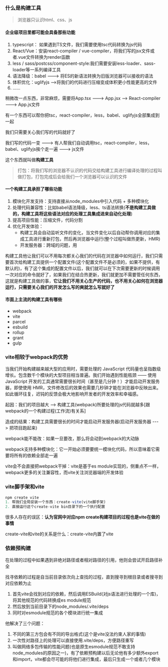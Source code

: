 ### 什么是构建工具

> 浏览器只认识html、css、js

#### 企业级项目里都可能会具备那些功能

1. typescript： 如果遇到TS文件，我们需要使用tsc代码转换为js代码
2. React/Vue：安装react-compiler / vue-compiler，将我们写的jsx文件或者.vue文件转换为render函数
3. less / sass/postcss/component-style:我们需要安装less-loader、sass-loader等一系列编译工具
4. 语法降级：babel  ---> 将ES的新语法转换为旧版浏览器可以接收的语法
5. 体积优化：uglifyjs  -->将我们的代码进行压缩变成体积更小性能更高的文件
6. ……

稍微改一点东西，非常麻烦，需要将App.tsx ---> App.jsx  —>  React-compiler   ———> App.js文件

有一个东西可以帮你把tsc，react-compiler，less，babel、uglifyjs全部集成到一起

我们只需要关心我们写的代码就好了

我们写的代码一变  ---> 有人帮我们自动调用tsc，react-compiler，less，babel、uglifyjs挨个走一遍  ---> js文件

这个东西就叫做**构建工具** 

> 打包：将我们写的浏览器不认识的代码交给构建工具进行编译处理的过程叫做打包，打包完成后会给我们一个浏览器可以认识的文件

#### 一个构建工具承担了哪些功能

1. 模块化开发支持：支持直接从node_modules中引入代码 + 多种模块化
2. 处理代码兼容性：比如babel语法降级，less、ts语法转换(**不是构建工具做的，构建工具将这些语法对应的处理工具集成进来自动化处理**)
3. 提高项目性能：压缩文件，代码分割
4. 优化开发体验：
   - 构建工具会自动监听文件的变化，当文件变化以后自动帮你调用对应的集成工具进行重新打包，然后再浏览器中运行(整个过程叫做热更新，HMR)
   - 开发服务器：跨域的问题，用



构建工具他让我们可以不用每次都关心我们的代码在浏览器中如何运行，我们只需要首次给构建工具提供一个配置文件(这个配置文件不是必须的，如果不提供，有默认的)，有了这个集成的配置文件以后，我们就可以在下次需要更新的时候调用一次对应的命令就好了，如果我们在结合热更新，我们就更加不需要管任何东西，这就是构建工具做的事，**它让我们不用关心生产的代码，也不用关心如何在浏览器运行，只需要关心我们的开发怎么写的爽就怎么写就好了**



#### 市面上主流的构建工具有哪些

- webpack
- vite
- parcel
- esbuild
- rollup
- grant
- gulp



### vite相较于webpack的优势

当我们开始构建越来越大型的应用时，需要处理的 JavaScript 代码量也呈指数级增长。包含数千个模块的大型项目相当普遍。我们开始遇到性能瓶颈 —— 使用 JavaScript 开发的工具通常需要很长时间（甚至是几分钟！）才能启动开发服务器，即使使用 HMR，文件修改后的效果也需要几秒钟才能在浏览器中反映出来。如此循环往复，迟钝的反馈会极大地影响开发者的开发效率和幸福感。



起因：我们的项目越大  —> 构建工具(webpack)所要处理的js代码就越多[跟webpack的一个构建过程(工作流)有关系]

造成的结果：构建工具需要很长的时间才能启动开发服务器(启动开发服务器   --->  把项目跑起来)



webpack能不能改：如果一旦要改，那么将会动到webpack的大动脉

webpack支持多种模块化：它一开始必须要要统一模块化代码，所以意味着它需要将所有的依赖全部走一遍

vite会不会直接把webpack干掉：vite是基于es module实现的，侧重点不一样，webpack更多的关注兼容性，而vite关注浏览器端的开发体验



### vite脚手架和vite

```js
npm create vite
1. 帮我们全局安装一个东西：create-vite(vite脚手架)
2. 直接运行这个create-vite bin目录下的一个执行配置
```

很多人存在的误区：**认为官网中对应npm create构建项目的过程也是vite在做的事情**

create-vite和vite的关系是什么：create-vite内置了vite



### 依赖预构建

在处理的过程中如果遇到非绝对路径或者相对路径的引用，他则会尝试开启路径补全

找寻依赖的过程是自当前目录依次向上查找的过程，直到搜寻到根目录或者搜寻到对应依赖为止

1. 首先vite会找到对应的依赖，然后调用ESBuild(对js语法进行处理的一个库)，将其他规范的代码转换成es module规范
2. 然后放到当前目录下的node_modules/.vite/deps
3. 同时对esmodule规范的各个模块进行统一集成

他解决了三个问题：

1. 不同的第三方包会有不同的导出格式(这个是vite没法约束人家的事情)
2. 一次性对路径上的处理可以直接使用.vite/deps，方便路径重写
3. 叫做网络多包传输的性能问题(也是原生esmodule规范不敢支持node_modules的原因之一)，有了依赖预构建以后无论他有多少额外export和import，vite都会尽可能的将他们进行集成，最后只生成一个或者几个模块

